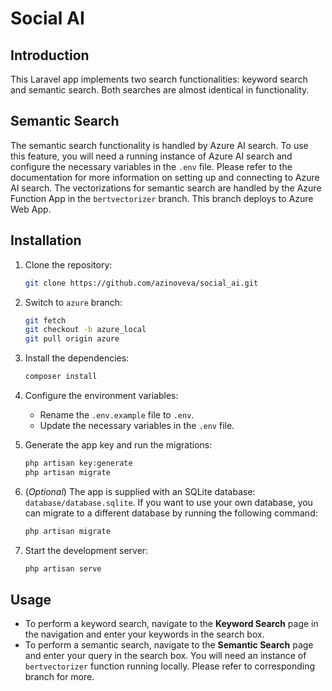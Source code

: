 # Social AI

## Introduction

This Laravel app implements two search functionalities: keyword search and semantic search. Both searches are almost identical in functionality.

## Semantic Search

The semantic search functionality is handled by Azure AI search. To use this feature, you will need a running instance of Azure AI search and configure the necessary variables in the `.env` file. Please refer to the documentation for more information on setting up and connecting to Azure AI search.
The vectorizations for semantic search are handled by the Azure Function App in the `bertvectorizer` branch. This branch deploys to Azure Web App.

## Installation

1. Clone the repository:

    ```bash
    git clone https://github.com/azinoveva/social_ai.git
    ```

2. Switch to `azure` branch:

    ```bash
    git fetch 
    git checkout -b azure_local
    git pull origin azure
    ```

3. Install the dependencies:

    ```bash
    composer install
    ```

4. Configure the environment variables:

    - Rename the `.env.example` file to `.env`.
    - Update the necessary variables in the `.env` file.

5. Generate the app key and run the migrations:

    ```bash
    php artisan key:generate
    php artisan migrate
    ```

6. (*Optional*) The app is supplied with an SQLite database: `database/database.sqlite`. If you want to use your own database, you can migrate to a different database by running the following command:

    ```bash
    php artisan migrate
    ```

7. Start the development server:

    ```bash
    php artisan serve
    ```

## Usage

- To perform a keyword search, navigate to the **Keyword Search** page in the navigation and enter your keywords in the search box.
- To perform a semantic search, navigate to the **Semantic Search** page and enter your query in the search box. You will need an instance of `bertvectorizer` function running locally. Please refer to corresponding branch for more.

